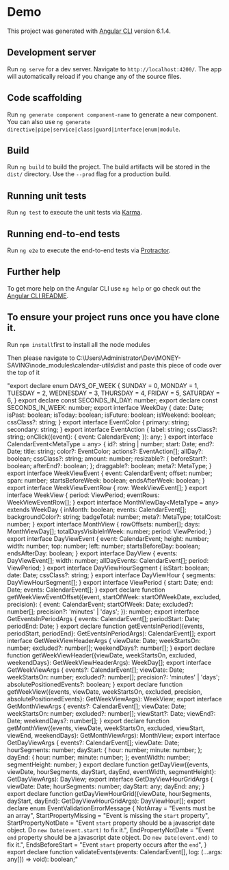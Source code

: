 # Demo

This project was generated with [Angular CLI](https://github.com/angular/angular-cli) version 6.1.4.

## Development server

Run `ng serve` for a dev server. Navigate to `http://localhost:4200/`. The app will automatically reload if you change any of the source files.

## Code scaffolding

Run `ng generate component component-name` to generate a new component. You can also use `ng generate directive|pipe|service|class|guard|interface|enum|module`.

## Build

Run `ng build` to build the project. The build artifacts will be stored in the `dist/` directory. Use the `--prod` flag for a production build.

## Running unit tests

Run `ng test` to execute the unit tests via [Karma](https://karma-runner.github.io).

## Running end-to-end tests

Run `ng e2e` to execute the end-to-end tests via [Protractor](http://www.protractortest.org/).

## Further help

To get more help on the Angular CLI use `ng help` or go check out the [Angular CLI README](https://github.com/angular/angular-cli/blob/master/README.md).

## To ensure your project runs once you have clone it.
Run `npm install`first to install all the node modules 

Then please navigate to C:\Users\Administrator\Dev\MONEY-SAVING\node_modules\calendar-utils\dist 
and paste this piece of code over the top of it 

"export declare enum DAYS_OF_WEEK {
    SUNDAY = 0,
    MONDAY = 1,
    TUESDAY = 2,
    WEDNESDAY = 3,
    THURSDAY = 4,
    FRIDAY = 5,
    SATURDAY = 6,
}
export declare const SECONDS_IN_DAY: number;
export declare const SECONDS_IN_WEEK: number;
export interface WeekDay {
    date: Date;
    isPast: boolean;
    isToday: boolean;
    isFuture: boolean;
    isWeekend: boolean;
    cssClass?: string;
}
export interface EventColor {
    primary: string;
    secondary: string;
}
export interface EventAction {
    label: string;
    cssClass?: string;
    onClick({event}: {
        event: CalendarEvent;
    }): any;
}
export interface CalendarEvent<MetaType = any> {
    id?: string | number;
    start: Date;
    end?: Date;
    title: string;
    color?: EventColor;
    actions?: EventAction[];
    allDay?: boolean;
    cssClass?: string;
    amount: number;
    resizable?: {
        beforeStart?: boolean;
        afterEnd?: boolean;
    };
    draggable?: boolean;
    meta?: MetaType;
}
export interface WeekViewEvent {
    event: CalendarEvent;
    offset: number;
    span: number;
    startsBeforeWeek: boolean;
    endsAfterWeek: boolean;
}
export interface WeekViewEventRow {
    row: WeekViewEvent[];
}
export interface WeekView {
    period: ViewPeriod;
    eventRows: WeekViewEventRow[];
}
export interface MonthViewDay<MetaType = any> extends WeekDay {
    inMonth: boolean;
    events: CalendarEvent[];
    backgroundColor?: string;
    badgeTotal: number;
    meta?: MetaType;
    totalCost: number;
}
export interface MonthView {
    rowOffsets: number[];
    days: MonthViewDay[];
    totalDaysVisibleInWeek: number;
    period: ViewPeriod;
}
export interface DayViewEvent {
    event: CalendarEvent;
    height: number;
    width: number;
    top: number;
    left: number;
    startsBeforeDay: boolean;
    endsAfterDay: boolean;
}
export interface DayView {
    events: DayViewEvent[];
    width: number;
    allDayEvents: CalendarEvent[];
    period: ViewPeriod;
}
export interface DayViewHourSegment {
    isStart: boolean;
    date: Date;
    cssClass?: string;
}
export interface DayViewHour {
    segments: DayViewHourSegment[];
}
export interface ViewPeriod {
    start: Date;
    end: Date;
    events: CalendarEvent[];
}
export declare function getWeekViewEventOffset({event, startOfWeek: startOfWeekDate, excluded, precision}: {
    event: CalendarEvent;
    startOfWeek: Date;
    excluded?: number[];
    precision?: 'minutes' | 'days';
}): number;
export interface GetEventsInPeriodArgs {
    events: CalendarEvent[];
    periodStart: Date;
    periodEnd: Date;
}
export declare function getEventsInPeriod({events, periodStart, periodEnd}: GetEventsInPeriodArgs): CalendarEvent[];
export interface GetWeekViewHeaderArgs {
    viewDate: Date;
    weekStartsOn: number;
    excluded?: number[];
    weekendDays?: number[];
}
export declare function getWeekViewHeader({viewDate, weekStartsOn, excluded, weekendDays}: GetWeekViewHeaderArgs): WeekDay[];
export interface GetWeekViewArgs {
    events?: CalendarEvent[];
    viewDate: Date;
    weekStartsOn: number;
    excluded?: number[];
    precision?: 'minutes' | 'days';
    absolutePositionedEvents?: boolean;
}
export declare function getWeekView({events, viewDate, weekStartsOn, excluded, precision, absolutePositionedEvents}: GetWeekViewArgs): WeekView;
export interface GetMonthViewArgs {
    events?: CalendarEvent[];
    viewDate: Date;
    weekStartsOn: number;
    excluded?: number[];
    viewStart?: Date;
    viewEnd?: Date;
    weekendDays?: number[];
}
export declare function getMonthView({events, viewDate, weekStartsOn, excluded, viewStart, viewEnd, weekendDays}: GetMonthViewArgs): MonthView;
export interface GetDayViewArgs {
    events?: CalendarEvent[];
    viewDate: Date;
    hourSegments: number;
    dayStart: {
        hour: number;
        minute: number;
    };
    dayEnd: {
        hour: number;
        minute: number;
    };
    eventWidth: number;
    segmentHeight: number;
}
export declare function getDayView({events, viewDate, hourSegments, dayStart, dayEnd, eventWidth, segmentHeight}: GetDayViewArgs): DayView;
export interface GetDayViewHourGridArgs {
    viewDate: Date;
    hourSegments: number;
    dayStart: any;
    dayEnd: any;
}
export declare function getDayViewHourGrid({viewDate, hourSegments, dayStart, dayEnd}: GetDayViewHourGridArgs): DayViewHour[];
export declare enum EventValidationErrorMessage {
    NotArray = "Events must be an array",
    StartPropertyMissing = "Event is missing the `start` property",
    StartPropertyNotDate = "Event `start` property should be a javascript date object. Do `new Date(event.start)` to fix it.",
    EndPropertyNotDate = "Event `end` property should be a javascript date object. Do `new Date(event.end)` to fix it.",
    EndsBeforeStart = "Event `start` property occurs after the `end`",
}
export declare function validateEvents(events: CalendarEvent[], log: (...args: any[]) => void): boolean;"
